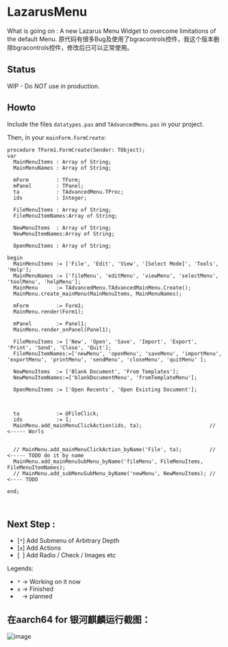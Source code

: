 # LazarusMenu

What is going on : A new Lazarus Menu Widget to overcome limitations of the default Menu.
原代码有很多Bug及使用了bgracontrols控件，我这个版本删除bgracontrols控件，修改后已可以正常使用。  

## Status
WIP - Do *NOT* use in production.

## Howto 

Include the files `datatypes.pas` and `TAdvancedMenu.pas` in your project.

Then, in your `mainForm.FormCreate`:

```
procedure TForm1.FormCreate(Sender: TObject);
var
  MainMenuItems : Array of String;
  MainMenuNames : Array of String;

  mForm         : TForm;
  mPanel        : TPanel;
  ta            : TAdvancedMenu.TProc;
  ids           : Integer;

  FileMenuItems : Array of String;
  FileMenuItemNames:Array of String;

  NewMenuItems  : Array of String;
  NewMenuItemNames:Array of String;

  OpenMenuItems : Array of String;

begin
  MainMenuItems := ['File', 'Edit', 'View', '[Select Mode]', 'Tools', 'Help'];
  MainMenuNames := ['fileMenu', 'editMenu', 'viewMenu', 'selectMenu', 'toolMenu', 'helpMenu'];
  MainMenu      := TAdvancedMenu.TAdvancedMainMenu.Create();
  MainMenu.create_mainMenu(MainMenuItems, MainMenuNames);

  mForm         := Form1;
  MainMenu.render(Form1);

  mPanel        := Panel1;
  MainMenu.render_onPanel(Panel1);

  FileMenuItems := ['New', 'Open', 'Save', 'Import', 'Export', 'Print', 'Send', 'Close', 'Quit'];
  FileMenuItemNames:=['newMenu', 'openMenu', 'saveMenu', 'importMenu', 'exportMenu', 'printMenu', 'sendMenu', 'closeMenu', 'quitMenu' ];

  NewMenuItems  := ['Blank Document', 'From Templates'];
  NewMenuItemNames:=['blankDocumentMenu', 'fromTemplateMenu'];

  OpenMenuItems := ['Open Recents', 'Open Existing Document'];


  
  ta            := @FileClick;
  ids           := 1;
  MainMenu.add_mainMenuClickAction(ids, ta);                      // <----- Worls
  

  // MainMenu.add_mainMenuClickAction_byName('File', ta);         // <----- TODO do it by name
  MainMenu.add_mainMenuSubMenu_byName('fileMenu', FileMenuItems, FileMenuItemNames);
  // MainMenu.add_subMenuSubMenu_byName('newMenu', NewMenuItems); // <---- TODO

end;



```

## Next Step :

- [`*`] Add Submenu of Arbitrary Depth
- [`x`] Add Actions
- [` `] Add Radio / Check / Images etc

Legends:

- `*` -> Working on it now
- `x` -> Finished
- ` ` -> planned  

## 在aarch64 for 银河麒麟运行截图：  
![image](https://github.com/user-attachments/assets/bc395d6d-9ea2-4c0d-89bb-5d068971b550)
